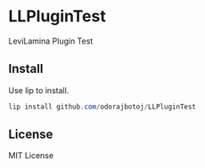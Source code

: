 # LLPluginTest

LeviLamina Plugin Test

## Install

Use lip to install.

```powershell
lip install github.com/odorajbotoj/LLPluginTest
```

## License

MIT License
